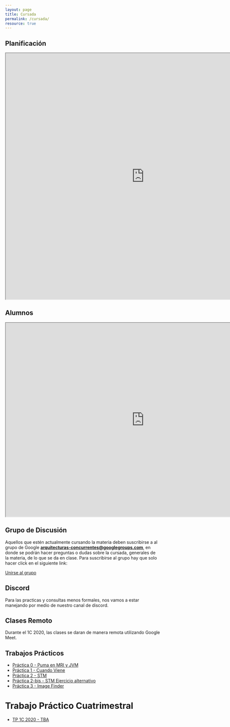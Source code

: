 ```yaml
---
layout: page
title: Cursada
permalink: /cursada/
resource: true
---
```


## Planificación 

<iframe style="width: 900px; height:800px" 
  src="https://docs.google.com/spreadsheets/d/1upxvH_s0avodmFg4XOOvnsUP6UZ5lUza38crtxvjKfM/pubhtml"></iframe>

## Alumnos

<iframe style="width: 900px; height:630px"
  src="https://docs.google.com/spreadsheets/d/e/2PACX-1vSyNWDTH0_RrnMRjKwuN5XTewYI_SzHmGS_IKUBx4TRfkJlnZUD_CbQv4a7fEvisgcx0GGVVC3BeMKR/pubhtml?gid=1278203653&single=true"></iframe>


## Grupo de Discusión

Aquellos que estén actualmente cursando la materia deben suscribirse a al grupo de Google **arquitecturas-concurrentes@googlegroups.com**, en donde se podrán
hacer preguntas o dudas sobre la cursada, generales de la materia, de lo que se da en clase. Para suscribirse al grupo hay que solo hacer click en el siguiente link:

<a href="https://groups.google.com/forum/#!forum/arquitecturas-concurrentes/join">Unirse al grupo</a>


## Discord

Para las practicas y consultas menos formales, nos vamos a estar manejando por medio de nuestro canal de discord.

## Clases Remoto

Durante el 1C 2020, las clases se daran de manera remota utilizando Google Meet.

## Trabajos Prácticos

* [Práctica 0 - Puma en MRI y JVM](https://github.com/arquitecturas-concurrentes/iasc-practica-ruby)
* [Práctica 1 - Cuando Viene](https://github.com/arquitecturas-concurrentes/practica_cps_promises_cuando_viene)
* [Práctica 2 - STM ](https://github.com/arquitecturas-concurrentes/stm-2019)
* [Práctica 2-bis - STM Ejercicio alternativo](https://github.com/arquitecturas-concurrentes/iasc-stm-practica)
* [Práctica 3 - Image Finder](https://github.com/arquitecturas-concurrentes/iasc-elixir-image-finder)

# Trabajo Práctico Cuatrimestral

* [TP 1C 2020 - TBA]()
